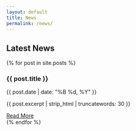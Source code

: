 ```yaml
---
layout: default
title: News
permalink: /news/
---
```


<section class="section bg-light">
  <div class="container">
    <div class="section-title">
      <h2>Latest News</h2>
    </div>
    <div class="grid">
      {% for post in site.posts %}
      <div class="card">
        <h3 class="card-title">{{ post.title }}</h3>
        <p class="date">{{ post.date | date: "%B %d, %Y" }}</p>
        <p>{{ post.excerpt | strip_html | truncatewords: 30 }}</p>
        <a href="{{ post.url | relative_url }}" class="btn">Read More</a>
      </div>
      {% endfor %}
    </div>
  </div>
</section> 